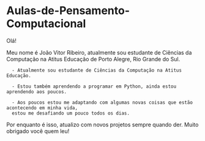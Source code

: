 # Aulas-de-Pensamento-Computacional

Olá! 

Meu nome é João Vitor Ribeiro, atualmente sou estudante de Ciências da Computação na Atitus Educação de Porto Alegre, Rio Grande do Sul.

      - Atualmente sou estudante de Ciências da Computação na Atitus Educação.
      
      - Estou também aprendendo a programar em Python, ainda estou aprendendo aos poucos.

      - Aos poucos estou me adaptando com algumas novas coisas que estão acontecendo em minha vida,
      estou me desafiando um pouco todos os dias.
      

Por enquanto é isso, atualizo com novos projetos sempre quando der. Muito obrigado você quem leu!
